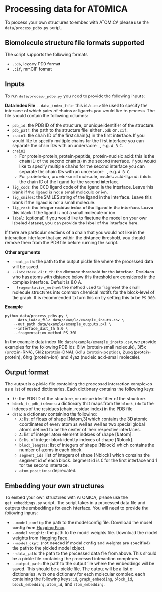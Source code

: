 # Processing data for ATOMICA
To process your own structures to embed with ATOMICA please use the `data/process_pdbs.py` script.

## Biomolecule structure file formats supported
The script supports the following formats:
* `.pdb`, legacy PDB format
* `.cif`, mmCIF format

## Inputs
To run `data/process_pdbs.py` you need to provide the following inputs:

**Data Index File**
`--data_index_file`: this is a `.csv` file used to specify the interface of which pairs of chains or ligands you would like to process.
The file should contain the following columns:
* `pdb_id`: the PDB ID of the structure, or unique identifier of the structure.
* `pdb_path`: the path to the structure file, either `.pdb` or `.cif`.
* `chain1`: the chain ID of the first chain(s) in the first interface. If you would like to specify multiple chains for the first interface you can separate the chain IDs with an underscore `_`, e.g. `A_B_C`.
* `chain2`
    * For protein-protein, protein-peptide, protein-nucleic acid: this is the chain ID of the second chain(s) in the second interface. If you would like to specify multiple chains for the second interface you can separate the chain IDs with an underscore `_`, e.g. `A_B_C`.
    * For protein-ion, protein-small molecule, nucleic acid-ligand: this is the chain ID of the ligand for the second interface.
* `lig_code`: the CCD ligand code of the ligand in the interface. Leave this blank if the ligand is not a small molecule or ion.
* `lig_smiles`: the SMILES string of the ligand in the interface. Leave this blank if the ligand is not a small molecule.
* `lig_resi`: the integer residue index of the ligand in the interface. Leave this blank if the ligand is not a small molecule or ion.
* `label`: (optional) if you would like to finetune the model on your own labeled dataset, you can provide the label of the interface here.

If there are particular sections of a chain that you would not like in the interaction interface that are within the distance threshold, you should remove them from the PDB file before running the script.

**Other arguments**
* `--out_path`: the path to the output pickle file where the processed data will be saved.
* `--interface_dist_th`: the distance threshold for the interface. Residues who has atoms with distance below this threshold are considered in the complex interface. Default is 8.0 A.
* `--fragmentation_method`: the method used to fragment the small molecule structures into common chemical motifs for the block-level of the graph. It is recommended to turn this on by setting this to be `PS_300`.

**Example**
```
python data/process_pdbs.py \
    --data_index_file data/example/example_inputs.csv \
    --out_path data/example/example_outputs.pkl \
    --interface_dist_th 8.0 \
    --fragmentation_method PS_300
```

In the example data index file `data/example/example_inputs.csv`, we provide examples for the following PDB ids: 6llw (protein-small molecule), 3i5x (protein-RNA), 5kl2 (protein-DNA), 6d1u (protein-peptide), 2uxq (protein-protein), 6hrg (protein-ion), and 4yaz (nucleic acid-small molecule).

## Output format
The output is a pickle file containing the processed interaction complexes as a list of nested dictionaries. Each dictionary contains the following keys:
* `id`: the PDB ID of the structure, or unique identifier of the structure.
* `block_to_pdb_indexes`: a dictionary that maps from the `block_idx` to the indexes of the residues (chain, residue index) in the PDB file.
* `data`: a dictionary containing the following:
    * `X`: list of floats of shape [Natom,3] which contains the 3D atomic coordinates of every atom as well as well as two special global atoms defined to be the center of their respective interfaces.
    * `A`: list of integer atom element indexes of shape [Natom].
    * `B`: list of integer block identity indexes of shape [Nblock].
    * `block_lengths`: list of integers of shape [Nblock] which contains the number of atoms in each block.
    * `segment_ids`: list of integers of shape [Nblock] which contains the segment id of each block. Segment id is 0 for the first interface and 1 for the second interface.
    * `atom_positions`: deprecated.

## Embedding your own structures
To embed your own structures with ATOMICA, please use the `get_embeddings.py` script. The script takes in a processed data file and outputs the embeddings for each interface. You will need to provide the following inputs:
* `--model_config`: the path to the model config file. Download the model config from [Hugging Face](https://huggingface.co/ada-f/ATOMICA).
* `--model_weights`: the path to the model weights file. Download the model weights from [Hugging Face](https://huggingface.co/ada-f/ATOMICA).
* `--model_ckpt`: (not needed if model config and weights are specified) the path to the pickled model object.
* `--data_path`: the path to the processed data file from above. This should be a pickle file containing the processed interaction complexes.
* `--output_path`: the path to the output file where the embeddings will be saved. This should be a pickle file. The output will be a list of dictionaries, with one dictionary for each molecular complex, each containing the following keys: `id`, `graph_embedding`, `block_id`, `block_embedding`,  `atom_id`, and `atom_embedding`.